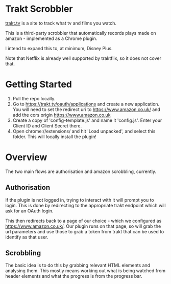 # Trakt Scrobbler

[trakt.tv](https://trakt.tv/) is a site to track what tv and films you watch.

This is a third-party scrobbler that automatically records plays made on amazon - implemented as a Chrome plugin.

I intend to expand this to, at minimum, Disney Plus.

Note that Netflix is already well supported by traktflix, so it does not cover that.

# Getting Started

1) Pull the repo locally.
2) Go to https://trakt.tv/oauth/applications and create a new application. You will need to set the redirect uri to https://www.amazon.co.uk/ and add the cors origin https://www.amazon.co.uk
3) Create a copy of 'config-template.js' and name it 'config.js'. Enter your Client ID and Client Secret there.
4) Open chrome://extensions/ and hit 'Load unpacked', and select this folder. This will locally install the plugin!

# Overview

The two main flows are authorisation and amazon scrobbling, currently.

## Authorisation

If the plugin is not logged in, trying to interact with it will prompt you to login.
This is done by redirecting to the appropriate trakt endpoint which will ask for an OAuth login.

This then redirects back to a page of our choice - which we configured as https://www.amazon.co.uk/. Our plugin runs on that page, so will grab the url parameters and use those to grab a token from trakt that can be used to identify as that user.

## Scrobbling

The basic idea is to do this by grabbing relevant HTML elements and analysing them.
This mostly means working out what is being watched from header elements and what the progress is from the progress bar.
